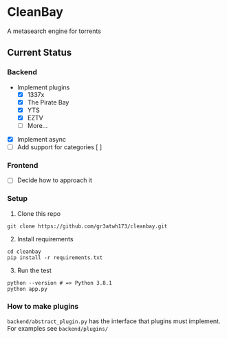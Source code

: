 # CleanBay
A metasearch engine for torrents

## Current Status

### Backend
- Implement plugins
  - [x] 1337x 
  - [x] The Pirate Bay 
  - [x] YTS 
  - [x] EZTV 
  - [ ] More...
- [x] Implement async 
- [ ] Add support for categories [ ]

### Frontend
- [ ] Decide how to approach it

### Setup
1. Clone this repo
```
git clone https://github.com/gr3atwh173/cleanbay.git
```

2. Install requirements
```
cd cleanbay
pip install -r requirements.txt
```

3. Run the test
```
python --version # => Python 3.8.1
python app.py
```

### How to make plugins

`backend/abstract_plugin.py` has the interface that plugins must implement. For examples see `backend/plugins/` 

